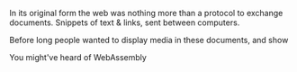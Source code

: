 In its original form the web was nothing more than a protocol to exchange
documents. Snippets of text & links, sent between computers.

Before long people wanted to display media in these documents, and show

You might've heard of WebAssembly
